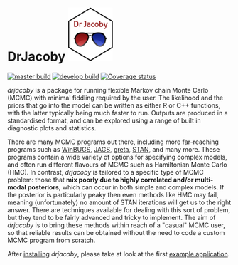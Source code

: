 
DrJacoby
<img src="https://raw.githubusercontent.com/mrc-ide/drjacoby/master/R_ignore/images/logo3.png" height="120px" width="100px"/>
===================================================

[![master build](https://github.com/mrc-ide/drjacoby/workflows/master_build/badge.svg)](https://github.com/mrc-ide/drjacoby/actions)
[![develop build](https://github.com/mrc-ide/drjacoby/workflows/develop_build/badge.svg)](https://github.com/mrc-ide/drjacoby/actions)
[![Coverage status](https://codecov.io/gh/mrc-ide/drjacoby/branch/master/graph/badge.svg)](https://codecov.io/github/mrc-ide/drjacoby?branch=master)


*drjacoby* is a package for running flexible Markov chain Monte Carlo (MCMC) with minimal fiddling required by the user. The likelihood and the priors that go into the model can be written as either R or C++ functions, with the latter typically being much faster to run. Outputs are produced in a standardised format, and can be explored using a range of built in diagnostic plots and statistics.

There are many MCMC programs out there, including more far-reaching programs such as <a href="https://www.mrc-bsu.cam.ac.uk/software/bugs/the-bugs-project-winbugs/">WinBUGS</a>, <a href="http://mcmc-jags.sourceforge.net/">JAGS</a>, <a href="https://cran.r-project.org/web/packages/greta/vignettes/get_started.html">greta</a>, <a href="https://cran.r-project.org/web/packages/rstan/vignettes/rstan.html">STAN</a>, and many more. These programs contain a wide variety of options for specifying complex models, and often run different flavours of MCMC such as Hamiltonian Monte Carlo (HMC). In contrast, *drjacoby* is tailored to a specific type of MCMC problem: those that **mix poorly due to highly correlated and/or multi-modal posteriors**, which can occur in both simple and complex models. If the posterior is particularly peaky then even methods like HMC may fail, meaning (unfortunately) no amount of STAN iterations will get us to the right answer. There are techniques available for dealing with this sort of problem, but they tend to be fairly advanced and tricky to implement. The aim of *drjacoby* is to bring these methods within reach of a "casual" MCMC user, so that reliable results can be obtained without the need to code a custom MCMC program from scratch.

After [installing](https://mrc-ide.github.io/drjacoby/articles/installation.html) *drjacoby*, please take at look at the first [example application](https://mrc-ide.github.io/drjacoby/articles/example.html).
